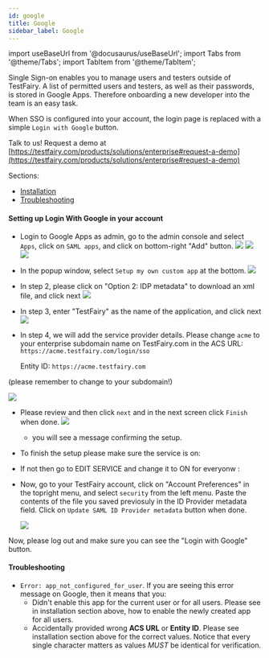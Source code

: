```yaml
---
id: google
title: Google
sidebar_label: Google 
---
```


import useBaseUrl from '@docusaurus/useBaseUrl';
import Tabs from '@theme/Tabs';
import TabItem from '@theme/TabItem';

Single Sign-on enables you to manage users and testers outside of TestFairy. A list of permitted users and testers, as well as their passwords, is stored in Google Apps. Therefore onboarding a new developer into the team is an easy task.

When SSO is configured into your account, the login page is replaced with a simple `Login with Google` button.

Talk to us! Request a demo at [https://testfairy.com/products/solutions/enterprise#request-a-demo](https://testfairy.com/products/solutions/enterprise#request-a-demo)

Sections:

- [Installation](#installation)
- [Troubleshooting](#troubleshooting)

<a name="installation"></a>

#### Setting up Login With Google in your account

- Login to Google Apps as admin, go to the admin console and select `Apps`, click on `SAML apps`, and click on bottom-right "Add" button.
  ![](https://docs.testfairy.com/img/sso/google/google-1.png)
  ![](https://docs.testfairy.com/img/sso/google/google-2.png)
  ![](https://docs.testfairy.com/img/sso/google/google-3.png)
- In the popup window, select `Setup my own custom app` at the bottom.
  ![](https://docs.testfairy.com/img/sso/google/google-4.png)
- In step 2, please click on "Option 2: IDP metadata" to download an xml file, and click next
  ![](https://docs.testfairy.com/img/sso/google/google-5.png)
- In step 3, enter "TestFairy" as the name of the application, and click next
  ![](https://docs.testfairy.com/img/sso/google/google-6.png)
- In step 4, we will add the service provider details. Please change `acme` to your enterprise subdomain name on TestFairy.com in the ACS URL: `https://acme.testfairy.com/login/sso`

  Entity ID: `https://acme.testfairy.com`

(please remember to change to your subdomain!)

![](https://docs.testfairy.com/img/sso/google/google-7.png)

- Please review and then click `next` and in the next screen click `Finish` when done.
  ![](https://docs.testfairy.com/img/sso/google/google-8.png)

  - you will see a message confirming the setup.
  <!-- ![](/img/sso/google/google41.png) -->

- To finish the setup please make sure the service is on:
<!-- ![](/img/sso/google/google-100-1.png) -->

- If not then go to EDIT SERVICE and change it to ON for everyonw :
<!-- ![](/img/sso/google/google-101.png) -->
- Now, go to your TestFairy account, click on "Account Preferences" in the topright menu, and select `security` from the left menu. Paste the contents of the file you saved previosuly in the ID Provider metadata field. Click on `Update SAML ID Provider metadata` button when done.

  ![](https://docs.testfairy.com/img/sso/google/google-9.png)

Now, please log out and make sure you can see the "Login with Google" button.

<a name="troubleshooting"></a>

#### Troubleshooting

- `Error: app_not_configured_for_user`. If you are seeing this error message on Google, then it means that you:
  - Didn't enable this app for the current user or for all users. Please see in installation section above, how to enable the newly created app for all users.
  - Accidentally provided wrong **ACS URL** or **Entity ID**. Please see installation section above for the correct values. Notice that every single character matters as values _MUST_ be identical for verification.
